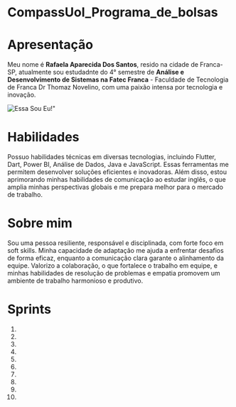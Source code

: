 # CompassUol_Programa_de_bolsas
# Apresentação 
Meu nome é **Rafaela Aparecida Dos Santos**, resido na cidade de Franca-SP, atualmente sou estudadnte do 4° semestre de **Análise e Desenvolvimento de Sistemas na Fatec Franca** - Faculdade de Tecnologia de Franca Dr Thomaz Novelino, com uma paixão intensa por tecnologia e inovação.

![Essa Sou Eu!"](https://github.com/user-attachments/assets/75fee045-10b9-47e4-b495-e7e863c95324)

# Habilidades
Possuo habilidades técnicas em diversas tecnologias, incluindo Flutter, Dart, Power BI, Análise de Dados, Java e JavaScript. Essas ferramentas me permitem desenvolver soluções eficientes e inovadoras. Além disso, estou aprimorando minhas habilidades de comunicação ao estudar inglês, o que amplia minhas perspectivas globais e me prepara melhor para o mercado de trabalho.

# Sobre mim
Sou uma pessoa resiliente, responsável e disciplinada, com forte foco em soft skills. Minha capacidade de adaptação me ajuda a enfrentar desafios de forma eficaz, enquanto a comunicação clara garante o alinhamento da equipe. Valorizo a colaboração, o que fortalece o trabalho em equipe, e minhas habilidades de resolução de problemas e empatia promovem um ambiente de trabalho harmonioso e produtivo.

# Sprints 
1. []()
2. []()
3. []()
4. []()
5. []()
6. []()
7. []()
8. []()
9. []()
10. []()
    

